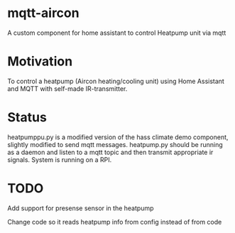 # mqtt-aircon
A custom component for home assistant to control Heatpump unit via mqtt

# Motivation
To control a heatpump (Aircon heating/cooling unit) using Home Assistant and MQTT with self-made IR-transmitter.

# Status
heatpumppu.py is a modified version of the hass climate demo component, slightly modified to send mqtt messages.
heatpump.py should be running as a daemon and listen to a mqtt topic and then transmit appropriate ir signals.
System is running on a RPI. 

# TODO
Add support for presense sensor in the heatpump

Change code so it reads heatpump info from config instead of from code

